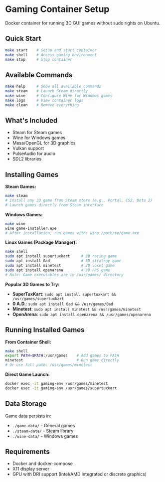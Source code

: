 # Gaming Container Setup

Docker container for running 3D GUI games without sudo rights on Ubuntu.

## Quick Start

```bash
make start    # Setup and start container
make shell    # Access gaming environment
make stop     # Stop container
```

## Available Commands

```bash
make help     # Show all available commands
make steam    # Launch Steam directly
make wine     # Configure Wine for Windows games
make logs     # View container logs
make clean    # Remove everything
```

## What's Included

- Steam for Steam games
- Wine for Windows games  
- Mesa/OpenGL for 3D graphics
- Vulkan support
- PulseAudio for audio
- SDL2 libraries

## Installing Games

**Steam Games:**
```bash
make steam
# Install any 3D game from Steam store (e.g., Portal, CS2, Dota 2)
# Launch games directly from Steam interface
```

**Windows Games:**
```bash
make wine
wine game-installer.exe
# After installation, run games with: wine /path/to/game.exe
```

**Linux Games (Package Manager):**
```bash
make shell
sudo apt install supertuxkart     # 3D racing game
sudo apt install 0ad              # 3D strategy game
sudo apt install minetest         # 3D voxel game
sudo apt install openarena        # 3D FPS game
# Note: Game executables are in /usr/games/ directory
```

**Popular 3D Games to Try:**
- **SuperTuxKart**: `sudo apt install supertuxkart && /usr/games/supertuxkart`
- **0 A.D.**: `sudo apt install 0ad && /usr/games/0ad`
- **Minetest**: `sudo apt install minetest && /usr/games/minetest`
- **OpenArena**: `sudo apt install openarena && /usr/games/openarena`

## Running Installed Games

**From Container Shell:**
```bash
make shell
export PATH=$PATH:/usr/games    # Add games to PATH
minetest                        # Run game directly
# Or use full path: /usr/games/minetest
```

**Direct Game Launch:**
```bash
docker exec -it gaming-env /usr/games/minetest
docker exec -it gaming-env /usr/games/supertuxkart
```

## Data Storage

Game data persists in:
- `./game-data/` - General games
- `./steam-data/` - Steam library
- `./wine-data/` - Windows games

## Requirements

- Docker and docker-compose
- X11 display server
- GPU with DRI support (Intel/AMD integrated or discrete graphics)